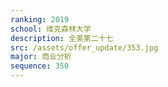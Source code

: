 ```yaml
---
ranking: 2019
school: 维克森林大学
description: 全美第二十七
src: /assets/offer_update/353.jpg
major: 商业分析
sequence: 350
---
```

